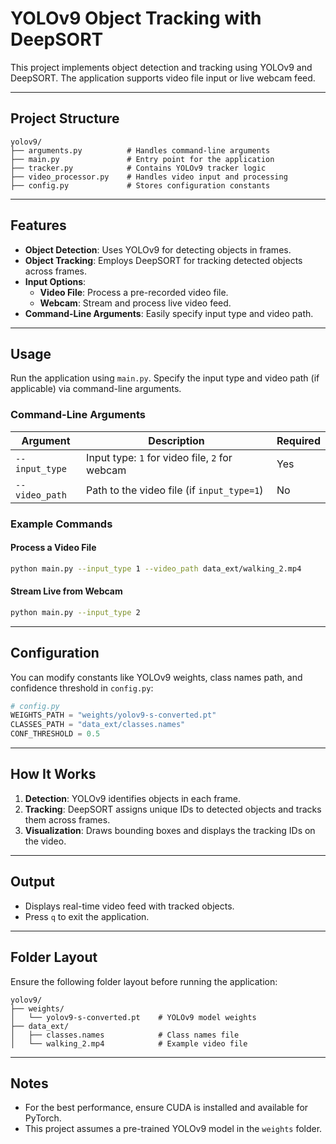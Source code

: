 
# YOLOv9 Object Tracking with DeepSORT

This project implements object detection and tracking using YOLOv9 and DeepSORT. The application supports video file input or live webcam feed.

---

## Project Structure

```
yolov9/
├── arguments.py          # Handles command-line arguments
├── main.py               # Entry point for the application
├── tracker.py            # Contains YOLOv9 tracker logic
├── video_processor.py    # Handles video input and processing
├── config.py             # Stores configuration constants
```

---

## Features

- **Object Detection**: Uses YOLOv9 for detecting objects in frames.
- **Object Tracking**: Employs DeepSORT for tracking detected objects across frames.
- **Input Options**:
  - **Video File**: Process a pre-recorded video file.
  - **Webcam**: Stream and process live video feed.
- **Command-Line Arguments**: Easily specify input type and video path.

---

## Usage

Run the application using `main.py`. Specify the input type and video path (if applicable) via command-line arguments.

### Command-Line Arguments

| Argument      | Description                                   | Required |
|---------------|-----------------------------------------------|----------|
| `--input_type`| Input type: `1` for video file, `2` for webcam | Yes      |
| `--video_path`| Path to the video file (if `input_type=1`)    | No       |

### Example Commands

#### Process a Video File
```bash
python main.py --input_type 1 --video_path data_ext/walking_2.mp4
```

#### Stream Live from Webcam
```bash
python main.py --input_type 2
```

---

## Configuration

You can modify constants like YOLOv9 weights, class names path, and confidence threshold in `config.py`:

```python
# config.py
WEIGHTS_PATH = "weights/yolov9-s-converted.pt"
CLASSES_PATH = "data_ext/classes.names"
CONF_THRESHOLD = 0.5
```

---

## How It Works

1. **Detection**: YOLOv9 identifies objects in each frame.
2. **Tracking**: DeepSORT assigns unique IDs to detected objects and tracks them across frames.
3. **Visualization**: Draws bounding boxes and displays the tracking IDs on the video.

---

## Output

- Displays real-time video feed with tracked objects.
- Press `q` to exit the application.

---

## Folder Layout

Ensure the following folder layout before running the application:

```
yolov9/
├── weights/
│   └── yolov9-s-converted.pt    # YOLOv9 model weights
├── data_ext/
│   ├── classes.names            # Class names file
│   └── walking_2.mp4            # Example video file
```

---

## Notes

- For the best performance, ensure CUDA is installed and available for PyTorch.
- This project assumes a pre-trained YOLOv9 model in the `weights` folder.


